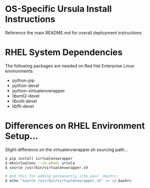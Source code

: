 OS-Specific Ursula Install Instructions
=======================================

Reference the main README.md for overall deployment instructions

# RHEL System Dependencies

The following packages are needed on Red Hat Enterprise Linux environments:

* python-pip
* python-devel
* python-virtualenvwrapper
* libxml2-devel
* libxslt-devel
* libffi-devel


# Differences on RHEL Environment Setup...

Slight difference on the virtualenvwrapper.sh sourcing path...
```bash
$ pip install virtualenvwrapper
$ mkvirtualenv --no-wheel ursula
$ source /usr/bin/virtualenvwrapper.sh

# And this for adding permanently into your .bashrc:
$ echo "source /usr/bin/virtualenvwrapper.sh" >> ~/.bashrc
```
